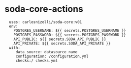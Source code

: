 # soda-core-actions

      uses: carlosnizolli/soda-core:v01
      env:
        POSTGRES_USERNAME: ${{ secrets.POSTGRES_USERNAME }}
        POSTGRES_PASSWORD: ${{ secrets.POSTGRES_PASSWORD }}
        API_PUBLIC: ${{ secrets.SODA_API_PUBLIC }}
        API_PRIVATE: ${{ secrets.SODA_API_PRIVATE }}
      with:
         data_source: datasource_name
         configuration: /configuration.yml
         checks:/ checks.yml
